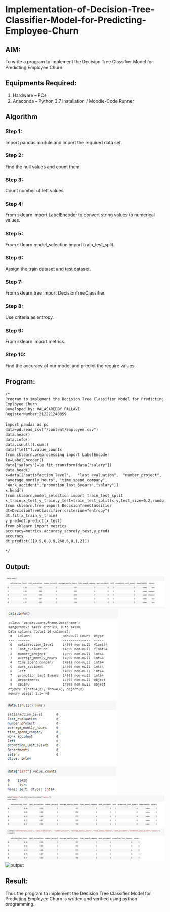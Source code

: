 # Implementation-of-Decision-Tree-Classifier-Model-for-Predicting-Employee-Churn

## AIM:
To write a program to implement the Decision Tree Classifier Model for Predicting Employee Churn.

## Equipments Required:
1. Hardware – PCs
2. Anaconda – Python 3.7 Installation / Moodle-Code Runner

## Algorithm
### Step 1:
Import pandas module and import the required data set.
### Step 2:
Find the null values and count them.
### Step 3:
Count number of left values.
### Step 4:
From sklearn import LabelEncoder to convert string values to numerical values.
### Step 5:
From sklearn.model_selection import train_test_split.
### Step 6:
Assign the train dataset and test dataset.
### Step 7:
From sklearn.tree import DecisionTreeClassifier.
### Step 8:
Use criteria as entropy.
### Step 9:
From sklearn import metrics.
### Step 10:
Find the accuracy of our model and predict the require values.
## Program:
```
/*
Program to implement the Decision Tree Classifier Model for Predicting Employee Churn.
Developed by: VALASAREDDY PALLAVI
RegisterNumber:212221240059

import pandas as pd
data=pd.read_csv("/content/Employee.csv")
data.head()
data.info()
data.isnull().sum()
data["left"].value_counts
from sklearn.preprocessing import LabelEncoder
le=LabelEncoder()
data["salary"]=le.fit_transform(data["salary"])
data.head()
x=data[["satisfaction_level",	"last_evaluation",	"number_project",	"average_montly_hours",	"time_spend_company",	"Work_accident","promotion_last_5years","salary"]]
x.head()
from sklearn.model_selection import train_test_split
x_train,x_test,y_train,y_test=train_test_split(x,y,test_size=0.2,random_state=100)
from sklearn.tree import DecisionTreeClassifier
dt=DecisionTreeClassifier(criterion="entropy")
dt.fit(x_train,y_train)
y_pred=dt.predict(x_test)
from sklearn import metrics
accuracy=metrics.accuracy_score(y_test,y_pred)
accuracy
dt.predict([[0.5,0.8,9,260,6,0,1,2]])

*/
```

## Output:
![output](https://github.com/Pallavi-Raveendranadreddy/Implementation-of-Decision-Tree-Classifier-Model-for-Predicting-Employee-Churn/blob/627ac7c91fdd7bbf35e72c04348309065aefef64/5a.PNG)
![output](https://github.com/Pallavi-Raveendranadreddy/Implementation-of-Decision-Tree-Classifier-Model-for-Predicting-Employee-Churn/blob/9d9e804d7a718e97333433ce9bb5a66067e3272f/5b.PNG)
![output](https://github.com/Pallavi-Raveendranadreddy/Implementation-of-Decision-Tree-Classifier-Model-for-Predicting-Employee-Churn/blob/a35c93aba3aab69f462699cfac55f83967c0934b/5c.PNG)
![output](https://github.com/Pallavi-Raveendranadreddy/Implementation-of-Decision-Tree-Classifier-Model-for-Predicting-Employee-Churn/blob/64d06ad8a0152032cc63ee6b6d42c5484727aa6b/5d.PNG)
![output]()
## Result:
Thus the program to implement the  Decision Tree Classifier Model for Predicting Employee Churn is written and verified using python programming.
